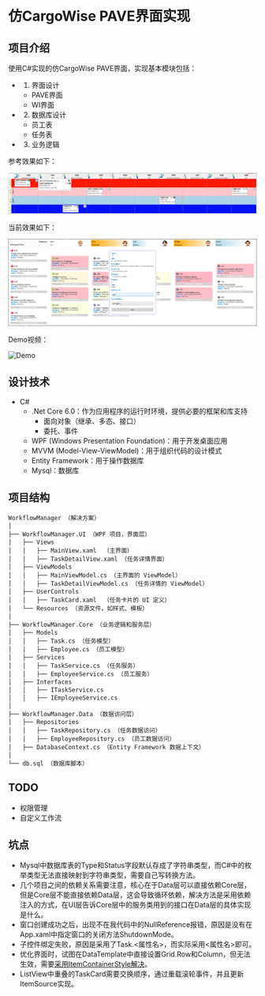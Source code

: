 # 仿CargoWise PAVE界面实现

## 项目介绍

使用C#实现的仿CargoWise PAVE界面，实现基本模块包括：

- 1. 界面设计

  - PAVE界面
  - WI界面
- 2. 数据库设计

  - 员工表
  - 任务表
- 3. 业务逻辑

参考效果如下：

![参考效果](Document/target.png)

当前效果如下：

![当前效果](Document/v6.png)

Demo视频：

<!-- <video id="video" controls="" preload="none" poster="封面">
      <source id="mp4" src="Document/demo.mp4" type="video/mp4">
</videos> -->
![Demo](Document/demo.gif)

## 设计技术

- C#
  - .Net Core 6.0：作为应用程序的运行时环境，提供必要的框架和库支持
    - 面向对象（继承、多态、接口）
    - 委托、事件
  - WPF (Windows Presentation Foundation)：用于开发桌面应用
  - MVVM (Model-View-ViewModel)：用于组织代码的设计模式
  - Entity Framework：用于操作数据库
  - Mysql：数据库

## 项目结构

```
WorkflowManager （解决方案）
│
├── WorkflowManager.UI （WPF 项目，界面层）
│   ├── Views
│   │   ├── MainView.xaml  （主界面）
│   │   ├── TaskDetailView.xaml （任务详情界面）
│   ├── ViewModels
│   │   ├── MainViewModel.cs （主界面的 ViewModel）
│   │   ├── TaskDetailViewModel.cs （任务详情的 ViewModel）
│   ├── UserControls
│   │   ├── TaskCard.xaml  （任务卡片的 UI 定义）
│   └── Resources （资源文件，如样式、模板）
│
├── WorkflowManager.Core （业务逻辑和服务层）
│   ├── Models
│   │   ├── Task.cs （任务模型）
│   │   ├── Employee.cs （员工模型）
│   ├── Services
│   │   ├── TaskService.cs （任务服务）
│   │   ├── EmployeeService.cs （员工服务）
│   ├── Interfaces
│   │   ├── ITaskService.cs
│   │   ├── IEmployeeService.cs
│
├── WorkflowManager.Data （数据访问层）
│   ├── Repositories
│   │   ├── TaskRepository.cs （任务数据访问）
│   │   ├── EmployeeRepository.cs （员工数据访问）
│   ├── DatabaseContext.cs （Entity Framework 数据上下文）
│
└── db.sql （数据库脚本）
```

## TODO

- 权限管理
- 自定义工作流

## 坑点

- Mysql中数据库表的Type和Status字段默认存成了字符串类型，而C#中的枚举类型无法直接映射到字符串类型，需要自己写转换方法。
- 几个项目之间的依赖关系需要注意，核心在于Data层可以直接依赖Core层，但是Core层不能直接依赖Data层，这会导致循环依赖，解决方法是采用依赖注入的方式，在UI层告诉Core层中的服务类用到的接口在Data层的具体实现是什么。
- 窗口创建成功之后，出现不在我代码中的NullReference报错，原因是没有在App.xaml中指定窗口的关闭方法ShutdownMode。
- 子控件绑定失败，原因是采用了Task.<属性名>，而实际采用<属性名>即可。
- 优化界面时，试图在DataTemplate中直接设置Grid.Row和Column，但无法生效，需要[采用ItemContainerStyle解决](https://stackoverflow.com/questions/2432847/bind-grid-row-grid-column-inside-a-datatemplate)。
- ListView中重叠的TaskCard需要交换顺序，通过重载滚轮事件，并且更新ItemSource实现。
